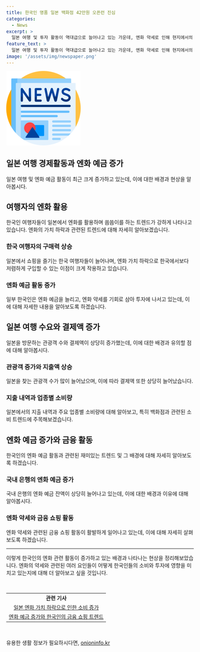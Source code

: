 ```yaml
---
title: 한국인 명품 일본 백화점 42만원 오픈런 진심
categories:
  - News
excerpt: >
  일본 여행 및 투자 활동이 역대급으로 늘어나고 있는 가운데, 엔화 약세로 인해 현지에서의 씀씀이와 관련 투자가 크게 증가하고 있다. 미국 달러 대비 엔화 가치가 37년여 만에 가장 낮은 수준을 기록하며, 일본을 방문한 관광객 수와 카드 결제액이 두 배 가까이 증가했다. 한국인들 또한 엔화 예금을 늘리고 있는데, 엔화 예금 잔액은 올해 들어 1조4000억원 가까이 불어났다. 이러한 흐름은 일본의 백화점 등에서의 씀씀이와 함께 관광 및 지출 활동이 증가하고 있음을 보여주고 있다.
feature_text: >
  일본 여행 및 투자 활동이 역대급으로 늘어나고 있는 가운데, 엔화 약세로 인해 현지에서의 씀씀이와 관련 투자가 크게 증가하고 있다. 미국 달러 대비 엔화 가치가 37년여 만에 가장 낮은 수준을 기록하며, 일본을 방문한 관광객 수와 카드 결제액이 두 배 가까이 증가했다. 한국인들 또한 엔화 예금을 늘리고 있는데, 엔화 예금 잔액은 올해 들어 1조4000억원 가까이 불어났다. 이러한 흐름은 일본의 백화점 등에서의 씀씀이와 함께 관광 및 지출 활동이 증가하고 있음을 보여주고 있다.
image: '/assets/img/newspaper.png'
---
```


<p><img src="/assets/img/newspaper.png" alt="kimp 속보" /></p>

<h2 data-ke-size="size26"><b>일본 여행 경제활동과 엔화 예금 증가</b></h2>

<p data-ke-size="size16">일본 여행 및 엔화 예금 활동이 최근 크게 증가하고 있는데, 이에 대한 배경과 현상을 알아봅시다.</p>

<h2 data-ke-size="size24"><b>여행자의 엔화 활용</b></h2>

<p data-ke-size="size16">한국인 여행자들이 일본에서 엔화를 활용하며 씀씀이를 하는 트렌드가 강하게 나타나고 있습니다. 엔화의 가치 하락과 관련된 트렌드에 대해 자세히 알아보겠습니다.</p>

<h3 data-ke-size="size20"><b>한국 여행자의 구매력 상승</b></h3>

<p data-ke-size="size16">일본에서 쇼핑을 즐기는 한국 여행자들이 늘어나며, 엔화 가치 하락으로 한국에서보다 저렴하게 구입할 수 있는 이점이 크게 작용하고 있습니다.</p>

<h3 data-ke-size="size20"><b>엔화 예금 활동 증가</b></h3>

<p data-ke-size="size16">일부 한국인은 엔화 예금을 늘리고, 엔화 약세를 기회로 삼아 투자에 나서고 있는데, 이에 대해 자세한 내용을 알아보도록 하겠습니다.</p>

<h2 data-ke-size="size24"><b>일본 여행 수요와 결제액 증가</b></h2>

<p data-ke-size="size16">일본을 방문하는 관광객 수와 결제액이 상당히 증가했는데, 이에 대한 배경과 유의할 점에 대해 알아봅시다.</p>

<h3 data-ke-size="size20"><b>관광객 증가와 지출액 상승</b></h3>

<p data-ke-size="size16">일본을 찾는 관광객 수가 많이 늘어났으며, 이에 따라 결제액 또한 상당히 늘어났습니다.</p>

<h3 data-ke-size="size20"><b>지출 내역과 업종별 소비량</b></h3>

<p data-ke-size="size16">일본에서의 지출 내역과 주요 업종별 소비량에 대해 알아보고, 특히 백화점과 관련된 소비 트렌드에 주목해보겠습니다.</p>

<h2 data-ke-size="size24"><b>엔화 예금 증가와 금융 활동</b></h2>

<p data-ke-size="size16">한국인의 엔화 예금 활동과 관련된 재미있는 트렌드 및 그 배경에 대해 자세히 알아보도록 하겠습니다.</p>

<h3 data-ke-size="size20"><b>국내 은행의 엔화 예금 증가</b></h3>

<p data-ke-size="size16">국내 은행의 엔화 예금 잔액이 상당히 늘어나고 있는데, 이에 대한 배경과 이유에 대해 알아봅시다.</p>

<h3 data-ke-size="size20"><b>엔화 약세와 금융 쇼핑 활동</b></h3>

<p data-ke-size="size16">엔화 약세와 관련된 금융 쇼핑 활동이 활발하게 일어나고 있는데, 이에 대해 자세히 살펴보도록 하겠습니다.</p>

<hr>

<p data-ke-size="size16">이렇게 한국인의 엔화 관련 활동이 증가하고 있는 배경과 나타나는 현상을 정리해보았습니다. 엔화의 약세와 관련된 여러 요인들이 어떻게 한국인들의 소비와 투자에 영향을 미치고 있는지에 대해 더 알아보고 싶을 것입니다.</p>

<p data-ke-size="size16">&nbsp;</p>

<table>
<tbody>
<tr>
<td style="text-align: center; height: 17px;"><b>관련 기사</b></td>
</tr>
<tr>
<td style="text-align: center; height: 17px;"><a href="https://www.xyznews.com/article" target="_blank">일본 엔화 가치 하락으로 인한 소비 증가</a></td>
</tr>
<tr>
<td style="text-align: center; height: 17px;"><a href="https://www.xyzfinance.com/article" target="_blank">엔화 예금 증가와 한국인의 금융 쇼핑 트렌드</a></td>
</tr>
</tbody>
</table>

<p data-ke-size="size16">&nbsp;</p>
유용한 생활 정보가 필요하시다면, <a href="https://onioninfo.kr" rel="dofollow">onioninfo.kr</a>



